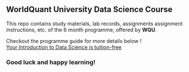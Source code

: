 ## WorldQuant University Data Science Course 

This repo contains study materials, lab records, assignments assignment instructions, etc. of the 6 month programme, offered by **WQU**. 

Checkout the programme guide for more details below ! <br>
[Your Introduction to Data Science is tuition-free](https://wqu.org/programs/data-science)

### Good luck and happy learning!
